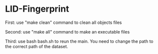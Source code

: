 # LID-Fingerprint

First: use "make clean" command to clean all objects files

Second: use "make all" command to make an executable files 

Third: use bash bash.sh to reun the main. You need to change the path to the correct path of the dataset.
